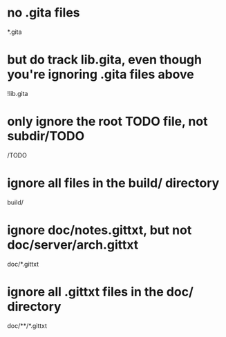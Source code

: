 # no .gita files
*.gita
# but do track lib.gita, even though you're ignoring .gita files above
!lib.gita
# only ignore the root TODO file, not subdir/TODO
/TODO
# ignore all files in the build/ directory
build/
# ignore doc/notes.gittxt, but not doc/server/arch.gittxt
doc/*.gittxt
# ignore all .gittxt files in the doc/ directory
doc/**/*.gittxt